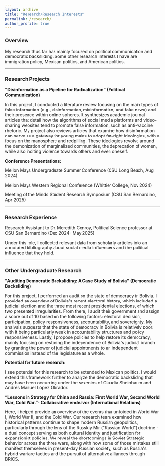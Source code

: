 ```yaml
---
layout: archive
title: "Research/Research Interests"
permalink: /research/
author_profile: true
---
```


### Overview
My research thus far has mainly focused on political communication and democratic backsliding. Some other research interests I have are immigration policy, Mexican politics, and American politics.

---

### Research Projects
**"Disinformation as a Pipeline for Radicalization" (Political Communication)**

In this project, I conducted a literature review focusing on the main types of false information (e.g., disinformation, misinformation, and fake news) and their presence within online spheres. It synthesizes academic journal articles that detail how the algorithms of social media platforms and video-sharing websites tend to promote false information, such as anti-vaccine rhetoric. My project also reviews articles that examine how disinformation can serve as a gateway for young males to adopt far-right ideologies, with a focus on the manosphere and redpilling. These ideologies revolve around the demonization of marginalized communities, the deprecation of women, while also inciting violence towards others and even oneself.

**Conference Presentations:**

Mellon Mays Undergraduate Summer Conference (CSU Long Beach, Aug 2024)

Mellon Mays Western Regional Conference (Whittier College, Nov 2024)

Meeting of the Minds Student Research Symposium (CSU San Bernardino, Apr 2025)

---

### Research Experience

Research Assistant to Dr. Meredith Conroy, Political Science professor at CSU San Bernardino (Dec 2024- May 2025)

Under this role, I collected relevant data from scholarly articles into an annotated bibliography about social media influencers and the political influence that they hold. 

---

### Other Undergraduate Research
**"Auditing Democratic Backsliding: A Case Study of Bolivia" (Democratic Backsliding)**

For this project, I performed an audit on the state of democracy in Bolivia. I provided an overview of Bolivia's recent electoral history, which included a judicial election and the three most recent presidential elections, of which two presented irregularities. From there, I audit their government and assign a score out of 10 based on the following factors: electoral decision, participation, policy responsiveness, accountability, and sovereignty. My analysis suggests that the state of democracy in Bolivia is relatively poor, with it being particularly weak in accountability structures and policy responsiveness. Lastly, I propose policies to help restore its democracy, mainly focusing on restoring the independence of Bolivia's judicial branch by granting the power of judicial appointments to an independent commission instead of the legislature as a whole.

**Potential for future research:**

I see potential for this research to be extended to Mexican politics. I would extend this framework further to analyze the democratic backsliding that may have been occurring under the sexenios of Claudia Sheinbaum and Andrés Manuel López Obrador.

**“Lessons in Strategy for China and Russia: First World War, Second World War, Cold War.”- Collaborative endeavor (International Relations)**

Here, I helped provide an overview of the events that unfolded in World War I, World War II, and the Cold War. Our research team examined how historical patterns continue to shape modern Russian geopolitics, particularly through the lens of the Russkiy Mir ("Russian World") doctrine - a dual concept serving as both cultural identity and justification for expansionist policies. We reveal the shortcomings in Soviet Strategic behavior across the three wars, along with how some of those mistakes still manifest themselves in present-day Russian society, such as Russia's hybrid warfare tactics and the pursuit of alternative alliances through BRICS.
